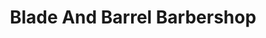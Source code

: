 ---
title: "Blade And Barrel Barbershop"
url: /bend/blade-and-barrel-barbershop/
shop: hairdresser
---